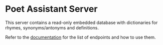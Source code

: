 # Poet Assistant Server

This server contains a read-only embedded database with dictionaries for rhymes, synonyms/antonyms and definitions.

Refer to the [documentation](https://htmlpreview.github.io/?https://github.com/caarmen/poet-assistant-server/blob/master/docs/index.html) 
for the list of endpoints and how to use them.

